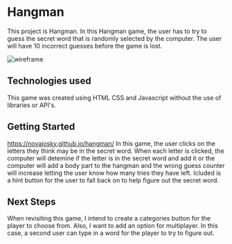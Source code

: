 # Hangman
 This project is Hangman. In this Hangman game, the user has to try to guess the secret word that is randomly selected by the computer. The user will have 10 incorrect guesses before the game is lost.

<img src="https://i.imgur.com/vDqlkcq.png" alt="wireframe"/>

## Technologies used
This game was created using HTML CSS and Javascript without the use of libraries or API's.

## Getting Started
https://novajosky.github.io/hangman/
In this game, the user clicks on the letters they think may be in the secret word. When each letter is clicked, the computer will detemine if the letter is in the secret word and add it or the computer will add a body part to the hangman and the wrong guess counter will increase letting the user know how many tries they have left. Icluded is a hint button for the user to fall back on to help figure out the secret word.

## Next Steps
When revisiting this game, I intend to create a categories button for the player to choose from. Also, I want to add an option for multiplayer. In this case, a second user can type in a word for the player to try to figure out.